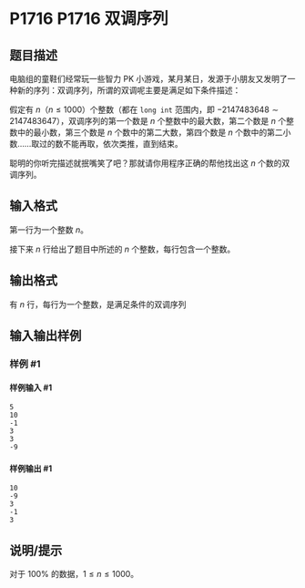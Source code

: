 # P1716 P1716 双调序列

## 题目描述

电脑组的童鞋们经常玩一些智力 PK 小游戏，某月某日，发源于小朋友又发明了一种新的序列：双调序列，所谓的双调呢主要是满足如下条件描述：

假定有 $n$（$n \le 1000$）个整数（都在 `long int` 范围内，即 $-2147483648 \sim 2147483647$），双调序列的第一个数是 $n$ 个整数中的最大数，第二个数是 $n$ 个整数中的最小数，第三个数是 $n$ 个数中的第二大数，第四个数是 $n$ 个数中的第二小数……取过的数不能再取，依次类推，直到结束。

聪明的你听完描述就抿嘴笑了吧？那就请你用程序正确的帮他找出这 $n$ 个数的双调序列。


## 输入格式

第一行为一个整数 $n$。

接下来 $n$ 行给出了题目中所述的 $n$ 个整数，每行包含一个整数。


## 输出格式

有 $n$ 行，每行为一个整数，是满足条件的双调序列


## 输入输出样例

### 样例 #1

#### 样例输入 #1

```
5
10
-1
3
3
-9
```

#### 样例输出 #1

```
10
-9
3
-1
3
```

## 说明/提示

对于 $100 \%$ 的数据，$1 \le n \le 1000$。

